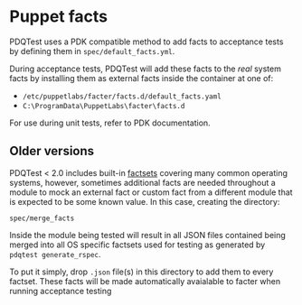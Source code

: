 # Puppet facts
PDQTest uses a PDK compatible method to add facts to acceptance tests by
defining them in `spec/default_facts.yml`.

During acceptance tests, PDQTest will add these facts to the _real_ system facts
by installing them as external facts inside the container at one of:
* `/etc/puppetlabs/facter/facts.d/default_facts.yaml`
* `C:\ProgramData\PuppetLabs\facter\facts.d`

For use during unit tests, refer to PDK documentation.

## Older versions
PDQTest < 2.0 includes built-in 
[factsets](https://github.com/declarativesystems/puppet_factset) covering many
common operating systems, however, sometimes additional facts are needed 
throughout a module to mock an external fact or custom fact from a different 
module that is expected to be some known value.  In this case, creating the 
directory:

```
spec/merge_facts
```

Inside the module being tested will result in all JSON files contained being 
merged into all OS specific factsets used for testing as generated by 
`pdqtest generate_rspec`.

To put it simply, drop `.json` file(s) in this directory to add them to every
factset.  These facts will be made automatically avaialable to facter when 
running acceptance testing
